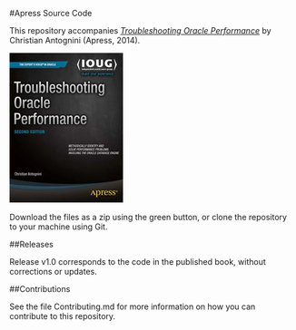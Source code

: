 #Apress Source Code

This repository accompanies [*Troubleshooting Oracle Performance*](http://www.apress.com/9781430257585) by Christian Antognini (Apress, 2014).

![Cover image](9781430257585.jpg)

Download the files as a zip using the green button, or clone the repository to your machine using Git.

##Releases

Release v1.0 corresponds to the code in the published book, without corrections or updates.

##Contributions

See the file Contributing.md for more information on how you can contribute to this repository.
